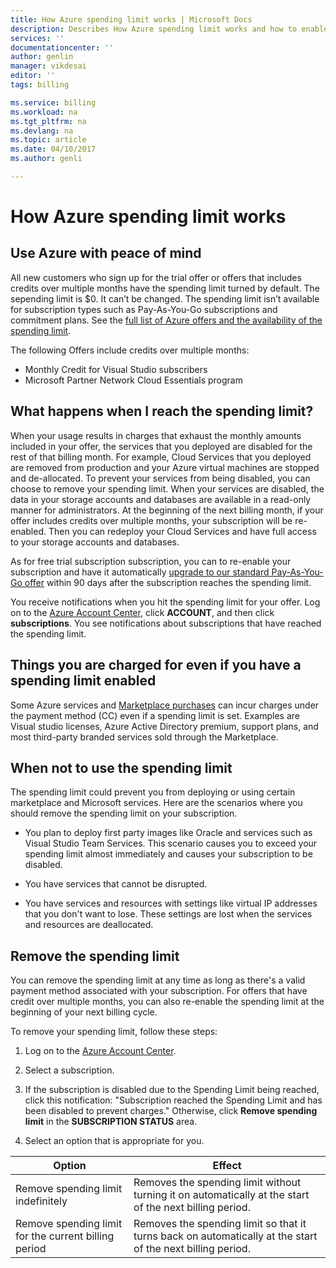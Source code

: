 ```yaml
---
title: How Azure spending limit works | Microsoft Docs
description: Describes How Azure spending limit works and how to enable or remove it
services: ''
documentationcenter: ''
author: genlin
manager: vikdesai
editor: ''
tags: billing

ms.service: billing
ms.workload: na
ms.tgt_pltfrm: na
ms.devlang: na
ms.topic: article
ms.date: 04/10/2017
ms.author: genli

---
```

# How Azure spending limit works

## Use Azure with peace of mind

All new customers who sign up for the trial offer or offers that includes credits over multiple months have the spending limit turned by default. The sepending limit is $0. It can’t be changed. The spending limit isn’t available for subscription types such as Pay-As-You-Go subscriptions and commitment plans. See the [full list of Azure offers and the availability of the spending limit](https://azure.microsoft.com/support/legal/offer-details/).

The following Offers include credits over multiple months:

 - Monthly Credit for Visual Studio subscribers
 - Microsoft Partner Network Cloud Essentials program

## What happens when I reach the spending limit?

When your usage results in charges that exhaust the monthly amounts included in your offer, the services that you deployed are disabled for the rest of that billing month. For example, Cloud Services that you deployed are removed from production and your Azure virtual machines are stopped and de-allocated. To prevent your services from being disabled, you can choose to remove your spending limit. When your services are disabled, the data in your storage accounts and databases are available in a read-only manner for administrators. At the beginning of the next billing month, if your offer includes credits over multiple months, your subscription will be re-enabled. Then you can redeploy your Cloud Services and have full access to your storage accounts and databases.

As for free trial subscription subscription, you can to re-enable your subscription and have it automatically [upgrade to our standard Pay-As-You-Go offer](billing-upgrade-azure-subscription.md) within 90 days after the subscription reaches the spending limit.

You receive notifications when you hit the spending limit for your offer. Log on to the [Azure Account Center](https://account.windowsazure.com), click **ACCOUNT**, and then click **subscriptions**. You see notifications about subscriptions that have reached the spending limit.

## Things you are charged for even if you have a spending limit enabled

Some Azure services and [Marketplace purchases](https://azure.microsoft.com/marketplace/) can incur charges under the payment method (CC) even if a spending limit is set. Examples are Visual studio licenses, Azure Active Directory premium, support plans, and most third-party branded services sold through the Marketplace.


## When not to use the spending limit

The spending limit could prevent you from deploying or using certain marketplace and Microsoft services. Here are the scenarios where you should remove the spending limit on your subscription.

- You plan to deploy first party images like Oracle and services such as Visual Studio Team Services. This scenario causes you to exceed your spending limit almost immediately and causes your subscription to be disabled.

- You have services that cannot be disrupted.

- You have services and resources with settings like virtual IP addresses that you don't want to lose. These settings are lost when the services and resources are deallocated.


## Remove the spending limit

You can remove the spending limit at any time as long as there's a valid payment method associated with your subscription. For offers that have credit over multiple months, you can also re-enable the spending limit at the beginning of your next billing cycle.

To remove your spending limit, follow these steps:

1. Log on to the [Azure Account Center](https://account.windowsazure.com).

2. Select a subscription.

3. If the subscription is disabled due to the Spending Limit being reached, click this notification: "Subscription reached the Spending Limit and has been disabled to prevent charges." Otherwise, click **Remove spending limit** in the **SUBSCRIPTION STATUS** area.

4. Select an option that is appropriate for you.

|Option|Effect|
|-------|-----|
|Remove spending limit indefinitely|Removes the spending limit without turning it on automatically at the start of the next billing period.|
|Remove spending limit for the current billing period|Removes the spending limit so that it turns back on automatically at the start of the next billing period.|
